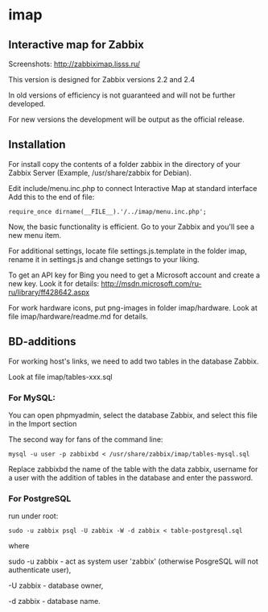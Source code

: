 # imap
## Interactive map for Zabbix

Screenshots: http://zabbiximap.lisss.ru/

This version is designed for Zabbix versions 2.2 and 2.4

In old versions of efficiency is not guaranteed and will not be further developed.

For new versions the development will be output as the official release.


## Installation

For install copy the contents of a folder zabbix in the directory of your Zabbix Server (Example, /usr/share/zabbix for Debian).

Edit include/menu.inc.php to connect Interactive Map at standard interface
Add this to the end of file:

	require_once dirname(__FILE__).'/../imap/menu.inc.php';

Now, the basic functionality is efficient. Go to your Zabbix and you'll see a new menu item.

For additional settings, locate file settings.js.template in the folder imap, rename it in settings.js and change settings to your liking.

To get an API key for Bing you need to get a Microsoft account and create a new key. Look it for details: http://msdn.microsoft.com/ru-ru/library/ff428642.aspx

For work hardware icons, put png-images in folder imap/hardware. Look at file imap/hardware/readme.md for details.


## BD-additions

For working host's links, we need to add two tables in the database Zabbix.

Look at file imap/tables-xxx.sql

### For MySQL:

You can open phpmyadmin, select the database Zabbix, and select this file in the Import section

The second way for fans of the command line:

`mysql -u user -p zabbixbd < /usr/share/zabbix/imap/tables-mysql.sql`

Replace zabbixbd the name of the table with the data zabbix, username for a user with the addition of tables in the database and enter the password.


### For PostgreSQL 

run under root:

`sudo -u zabbix psql -U zabbix -W -d zabbix < table-postgresql.sql`

where

sudo -u zabbix - act as system user 'zabbix' (otherwise PosgreSQL will not authenticate user),

-U zabbix - database owner,

-d zabbix - database name.

